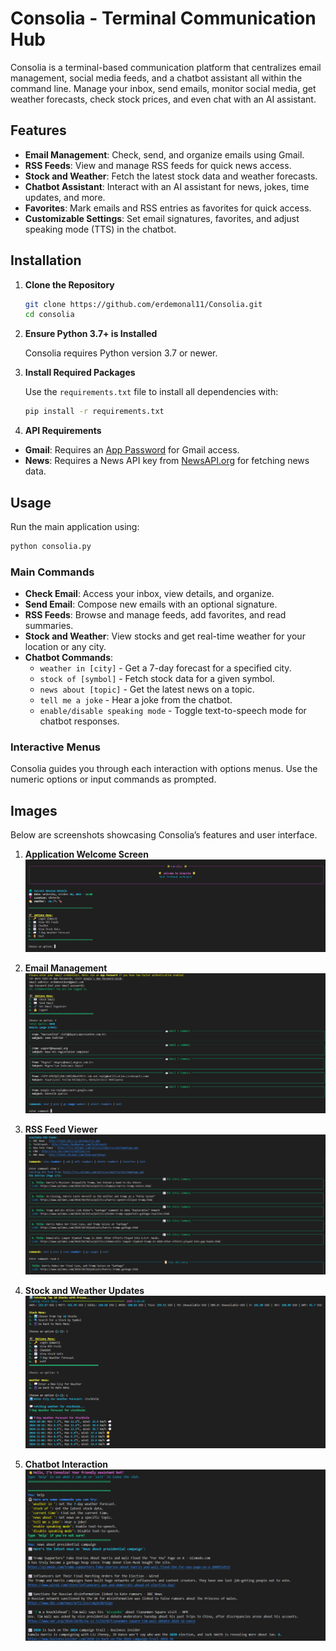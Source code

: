 # Consolia - Terminal Communication Hub

Consolia is a terminal-based communication platform that centralizes email management, social media feeds, and a chatbot assistant all within the command line. Manage your inbox, send emails, monitor social media, get weather forecasts, check stock prices, and even chat with an AI assistant.

## Features

- **Email Management**: Check, send, and organize emails using Gmail.
- **RSS Feeds**: View and manage RSS feeds for quick news access.
- **Stock and Weather**: Fetch the latest stock data and weather forecasts.
- **Chatbot Assistant**: Interact with an AI assistant for news, jokes, time updates, and more.
- **Favorites**: Mark emails and RSS entries as favorites for quick access.
- **Customizable Settings**: Set email signatures, favorites, and adjust speaking mode (TTS) in the chatbot.

## Installation

1. **Clone the Repository**
   ```bash
   git clone https://github.com/erdemonal11/Consolia.git
   cd consolia
   ```
2. **Ensure Python 3.7+ is Installed**
   
   Consolia requires Python version 3.7 or newer.

3. **Install Required Packages**

   Use the `requirements.txt` file to install all dependencies with:
   ```bash
   pip install -r requirements.txt
   ```

4. **API Requirements**

- **Gmail**: Requires an [App Password](https://support.google.com/accounts/answer/185833) for Gmail access.
- **News**: Requires a News API key from [NewsAPI.org](https://newsapi.org/) for fetching news data.

## Usage

Run the main application using:

```bash
python consolia.py
```

### Main Commands

- **Check Email**: Access your inbox, view details, and organize.
- **Send Email**: Compose new emails with an optional signature.
- **RSS Feeds**: Browse and manage feeds, add favorites, and read summaries.
- **Stock and Weather**: View stocks and get real-time weather for your location or any city.
- **Chatbot Commands**:
  - `weather in [city]` - Get a 7-day forecast for a specified city.
  - `stock of [symbol]` - Fetch stock data for a given symbol.
  - `news about [topic]` - Get the latest news on a topic.
  - `tell me a joke` - Hear a joke from the chatbot.
  - `enable/disable speaking mode` - Toggle text-to-speech mode for chatbot responses.

### Interactive Menus

Consolia guides you through each interaction with options menus. Use the numeric options or input commands as prompted.

## Images

Below are screenshots showcasing Consolia’s features and user interface.

1. **Application Welcome Screen**  
   ![Welcome Screen](images/welcome.png)

2. **Email Management**  
   ![Email Management](images/mail.png)

3. **RSS Feed Viewer**  
   ![RSS Feed Viewer](images/rss.png)

4. **Stock and Weather Updates**  
   ![Stock and Weather](images/stocknweather.png)

5. **Chatbot Interaction**  
   ![Chatbot Interaction](images/bot.png)






